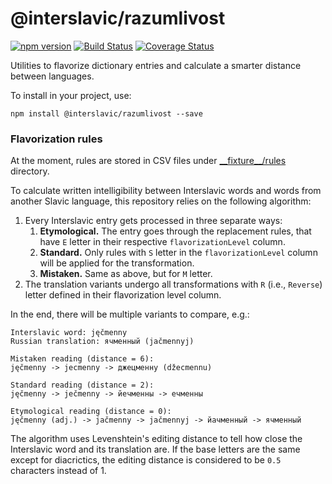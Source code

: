 # @interslavic/razumlivost

[![npm version](https://badge.fury.io/js/%40interslavic%2Frazumlivost.svg)](https://badge.fury.io/js/%40interslavic%2Frazumlivost)
[![Build Status](https://github.com/medzuslovjansky/razumlivost/actions/workflows/ci.yml/badge.svg)](https://github.com/medzuslovjansky/razumlivost/actions/workflows/ci.yml)
[![Coverage Status](https://coveralls.io/repos/github/medzuslovjansky/razumlivost/badge.svg?branch=main)](https://coveralls.io/github/medzuslovjansky/razumlivost?branch=main)

Utilities to flavorize dictionary entries and calculate a smarter distance between languages.


To install in your project, use:

```
npm install @interslavic/razumlivost --save
```

### Flavorization rules

At the moment, rules are stored in CSV files under [\_\_fixture\_\_/rules](../__fixtures__/rules) directory.

To calculate written intelligibility between Interslavic words and words from
another Slavic language, this repository relies on the following algorithm:

1. Every Interslavic entry gets processed in three separate ways:
   1. **Etymological.** The entry goes through the replacement rules,
   that have `E` letter in their respective `flavorizationLevel` column.
   2. **Standard.** Only rules with `S` letter in the `flavorizationLevel` column
   will be applied for the transformation.
   3. **Mistaken.** Same as above, but for `M` letter.
2. The translation variants undergo all transformations with `R` (i.e., `Reverse`)
letter defined in their flavorization level column.

In the end, there will be multiple variants to compare, e.g.:

```
Interslavic word: jęčmenny
Russian translation: ячменный (jačmennyj)

Mistaken reading (distance = 6):
jęčmenny -> jecmenny -> джецменну (džecmennu)

Standard reading (distance = 2):
jęčmenny -> ječmenny -> йечменны -> ечменны

Etymological reading (distance = 0):
jęčmenny (adj.) -> jačmenny -> jačmennyj -> йачменный -> ячменный
```

The algorithm uses Levenshtein's editing distance to tell how close
the Interslavic word and its translation are. If the base letters are the
same except for diacrictics, the editing distance is considered to be
`0.5` characters instead of 1.
